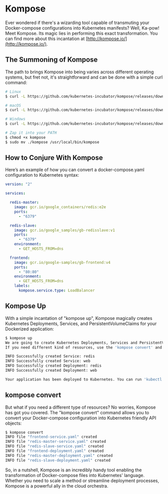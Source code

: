 # Kompose

Ever wondered if there's a wizarding tool capable of transmuting your Docker-compose configurations into Kubernetes manifests? Well, Ka-pow! Meet Kompose. Its magic lies in performing this exact transformation. You can find more about this incantation at [http://kompose.io/](http://kompose.io/).

## The Summoning of Kompose

The path to brings Kompose into being varies across different operating systems, but fret not, it's straightforward and can be done with a simple curl command:

```bash
# Linux
$ curl -L https://github.com/kubernetes-incubator/kompose/releases/download/v0.5.0/kompose-linux-amd64 -o kompose

# macOS
$ curl -L https://github.com/kubernetes-incubator/kompose/releases/download/v0.5.0/kompose-darwin-amd64 -o kompose

# Windows
$ curl -L https://github.com/kubernetes-incubator/kompose/releases/download/v0.5.0/kompose-windows-amd64.exe -o kompose.exe

# Zap it into your PATH
$ chmod +x kompose
$ sudo mv ./kompose /usr/local/bin/kompose
```

## How to Conjure With Kompose

Here’s an example of how you can convert a docker-compose.yaml configuration to Kubernetes syntax:

```yaml
version: "2"

services:

  redis-master:
    image: gcr.io/google_containers/redis:e2e
    ports:
      - "6379"

  redis-slave:
    image: gcr.io/google_samples/gb-redisslave:v1
    ports:
      - "6379"
    environment:
      - GET_HOSTS_FROM=dns

  frontend:
    image: gcr.io/google-samples/gb-frontend:v4
    ports:
      - "80:80"
    environment:
      - GET_HOSTS_FROM=dns
    labels:
      kompose.service.type: LoadBalancer
```

## Kompose Up

With a simple incantation of "kompose up", Kompose magically creates Kubernetes Deployments, Services, and PersistentVolumeClaims for your Dockerized application:

```bash
$ kompose up
We are going to create Kubernetes Deployments, Services and PersistentVolumeClaims for your Dockerized application.
If you need different kind of resources, use the 'kompose convert' and 'kubectl create -f' commands instead.

INFO Successfully created Service: redis
INFO Successfully created Service: web
INFO Successfully created Deployment: redis
INFO Successfully created Deployment: web

Your application has been deployed to Kubernetes. You can run 'kubectl get deployment,svc,pods,pvc' for details.
```

## kompose convert

But what if you need a different type of resources? No worries, Kompose has got you covered. The "kompose convert" command allows you to convert your Docker-compose configuration into Kubernetes friendly API objects:

```bash
$ kompose convert
INFO file "frontend-service.yaml" created
INFO file "redis-master-service.yaml" created
INFO file "redis-slave-service.yaml" created
INFO file "frontend-deployment.yaml" created
INFO file "redis-master-deployment.yaml" created
INFO file "redis-slave-deployment.yaml" created
```

So, in a nutshell, Kompose is an incredibly handy tool enabling the transformation of Docker-compose files into Kubernetes' language. Whether you need to scale a method or streamline deployment processes, Kompose is a powerful ally in the cloud orchestra.
